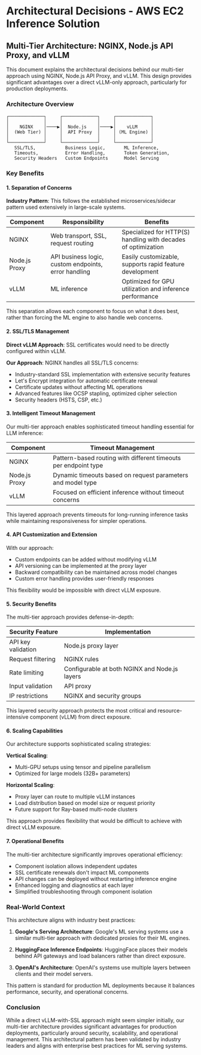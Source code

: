 # Architectural Decisions - AWS EC2 Inference Solution

## Multi-Tier Architecture: NGINX, Node.js API Proxy, and vLLM

This document explains the architectural decisions behind our multi-tier approach using NGINX, Node.js API Proxy, and vLLM. This design provides significant advantages over a direct vLLM-only approach, particularly for production deployments.

### Architecture Overview

```
┌─────────────┐     ┌─────────────┐     ┌─────────────┐
│             │     │             │     │             │
│    NGINX    │────▶│  Node.js    │────▶│    vLLM     │
│  (Web Tier) │     │  API Proxy  │     │ (ML Engine) │
│             │     │             │     │             │
└─────────────┘     └─────────────┘     └─────────────┘
   SSL/TLS,           Business Logic,       ML Inference,
   Timeouts,          Error Handling,       Token Generation,
   Security Headers   Custom Endpoints      Model Serving
```

### Key Benefits

#### 1. Separation of Concerns

**Industry Pattern**: This follows the established microservices/sidecar pattern used extensively in large-scale systems.

| Component | Responsibility | Benefits |
|-----------|---------------|----------|
| NGINX | Web transport, SSL, request routing | Specialized for HTTP(S) handling with decades of optimization |
| Node.js Proxy | API business logic, custom endpoints, error handling | Easily customizable, supports rapid feature development |
| vLLM | ML inference | Optimized for GPU utilization and inference performance |

This separation allows each component to focus on what it does best, rather than forcing the ML engine to also handle web concerns.

#### 2. SSL/TLS Management

**Direct vLLM Approach**: SSL certificates would need to be directly configured within vLLM.

**Our Approach**: NGINX handles all SSL/TLS concerns:
- Industry-standard SSL implementation with extensive security features
- Let's Encrypt integration for automatic certificate renewal
- Certificate updates without affecting ML operations
- Advanced features like OCSP stapling, optimized cipher selection
- Security headers (HSTS, CSP, etc.)

#### 3. Intelligent Timeout Management

Our multi-tier approach enables sophisticated timeout handling essential for LLM inference:

| Component | Timeout Management |
|-----------|-------------------|
| NGINX | Pattern-based routing with different timeouts per endpoint type |
| Node.js Proxy | Dynamic timeouts based on request parameters and model type |
| vLLM | Focused on efficient inference without timeout concerns |

This layered approach prevents timeouts for long-running inference tasks while maintaining responsiveness for simpler operations.

#### 4. API Customization and Extension

With our approach:
- Custom endpoints can be added without modifying vLLM
- API versioning can be implemented at the proxy layer
- Backward compatibility can be maintained across model changes
- Custom error handling provides user-friendly responses

This flexibility would be impossible with direct vLLM exposure.

#### 5. Security Benefits

The multi-tier approach provides defense-in-depth:

| Security Feature | Implementation |
|------------------|---------------|
| API key validation | Node.js proxy layer |
| Request filtering | NGINX rules |
| Rate limiting | Configurable at both NGINX and Node.js layers |
| Input validation | API proxy |
| IP restrictions | NGINX and security groups |

This layered security approach protects the most critical and resource-intensive component (vLLM) from direct exposure.

#### 6. Scaling Capabilities

Our architecture supports sophisticated scaling strategies:

**Vertical Scaling**:
- Multi-GPU setups using tensor and pipeline parallelism
- Optimized for large models (32B+ parameters)

**Horizontal Scaling**:
- Proxy layer can route to multiple vLLM instances
- Load distribution based on model size or request priority
- Future support for Ray-based multi-node clusters

This approach provides flexibility that would be difficult to achieve with direct vLLM exposure.

#### 7. Operational Benefits

The multi-tier architecture significantly improves operational efficiency:

- Component isolation allows independent updates
- SSL certificate renewals don't impact ML components
- API changes can be deployed without restarting inference engine
- Enhanced logging and diagnostics at each layer
- Simplified troubleshooting through component isolation

### Real-World Context

This architecture aligns with industry best practices:

1. **Google's Serving Architecture**: Google's ML serving systems use a similar multi-tier approach with dedicated proxies for their ML engines.

2. **HuggingFace Inference Endpoints**: HuggingFace places their models behind API gateways and load balancers rather than direct exposure.

3. **OpenAI's Architecture**: OpenAI's systems use multiple layers between clients and their model servers.

This pattern is standard for production ML deployments because it balances performance, security, and operational concerns.

### Conclusion

While a direct vLLM-with-SSL approach might seem simpler initially, our multi-tier architecture provides significant advantages for production deployments, particularly around security, scalability, and operational management. This architectural pattern has been validated by industry leaders and aligns with enterprise best practices for ML serving systems.
